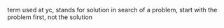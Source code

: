 term used at yc, stands for solution in search of a problem, start with the problem first, not the solution